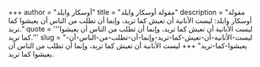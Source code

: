 +++
author = "أوسكار وايلد"
title = "مقولة أوسكار وايلد"
description = "مقولة أوسكار وايلد: ليست الأنانية أن تعيش كما تريد، وإنما أن تطلب من الناس أن يعيشوا كما تريد."
quote = '''ليست الأنانية أن تعيش كما تريد، وإنما أن تطلب من الناس أن يعيشوا كما تريد.'''
slug = "ليست-الأنانية-أن-تعيش-كما-تريد-وإنما-أن-تطلب-من-الناس-أن-يعيشوا-كما-تريد"
+++
ليست الأنانية أن تعيش كما تريد، وإنما أن تطلب من الناس أن يعيشوا كما تريد.
